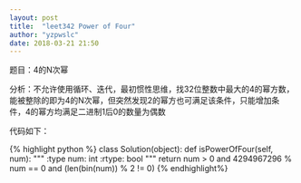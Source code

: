 ```yaml
---
layout: post
title:  "leet342 Power of Four"
author: "yzpwslc"
date: 2018-03-21 21:50
---
```


<p>题目：4的N次幂</p>
<p>分析：不允许使用循环、迭代，最初惯性思维，找32位整数中最大的4的幂方数，能被整除的即为4的N次幂，但突然发现2的幂方也可满足该条件，只能增加条件，4的幂方均满足二进制1后0的数量为偶数</p>
<p>代码如下：</p>
{% highlight python %}
class Solution(object):
    def isPowerOfFour(self, num):
        """
        :type num: int
        :rtype: bool
        """
        return num > 0 and 4294967296 % num == 0 and (len(bin(num)) % 2 != 0)
{% endhighlight%}
